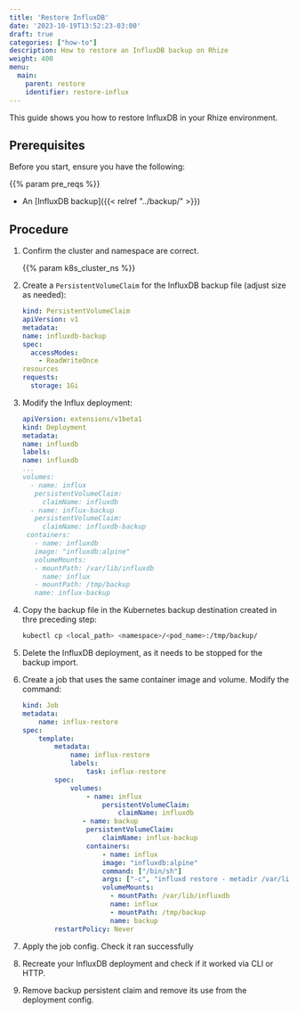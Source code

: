 ```yaml
---
title: 'Restore InfluxDB'
date: '2023-10-19T13:52:23-03:00'
draft: true
categories: ["how-to"]
description: How to restore an InfluxDB backup on Rhize
weight: 400
menu:
  main:
    parent: restore
    identifier: restore-influx
---
```



This guide shows you how to restore InfluxDB in your Rhize environment.

## Prerequisites

Before you start, ensure you have the following:

{{% param pre_reqs %}} 
- An [InfluxDB backup]({{< relref "../backup/" >}})

## Procedure


1. Confirm the cluster and namespace are correct.

    {{% param k8s_cluster_ns %}}

1.  Create a `PersistentVolumeClaim` for the InfluxDB backup file
(adjust size as needed):

    ```yaml
    kind: PersistentVolumeClaim
    apiVersion: v1
    metadata:
    name: influxdb-backup
    spec:
      accessModes:
        - ReadWriteOnce
    resources
    requests:
      storage: 1Gi
    ```

1. Modify the Influx deployment:

    ```yaml
    apiVersion: extensions/v1beta1
    kind: Deployment
    metadata:
    name: influxdb
    labels:
    name: influxdb
    ...
    volumes:
      - name: influx
       persistentVolumeClaim:
         claimName: influxdb
      - name: influx-backup
       persistentVolumeClaim:
         claimName: influxdb-backup
     containers:
       - name: influxdb
       image: "influxdb:alpine"
       volumeMounts:
       - mountPath: /var/lib/influxdb
         name: influx
       - mountPath: /tmp/backup
       name: influx-backup
     ```
     
     
1. Copy the backup file in the Kubernetes backup destination created in thre preceding step:

     ```bash
     kubectl cp <local_path> <namespace>/<pod_name>:/tmp/backup/
     ```
1. Delete the InfluxDB deployment, as it needs to be stopped for the backup import.
1. Create a job that uses the same container image and volume. Modify the command:

    ```yaml
    kind: Job
    metadata:
        name: influx-restore
    spec:
        template:
            metadata:
                name: influx-restore
                labels:
                    task: influx-restore
            spec:
                volumes:
                    - name: influx
                        persistentVolumeClaim:
                            claimName: influxdb
                   - name: backup
                    persistentVolumeClaim:
                        claimName: influx-backup
                    containers:
                        - name: influx
                        image: "influxdb:alpine"
                        command: ["/bin/sh"]
                        args: ["-c", "influxd restore - metadir /var/lib/influxdb/meta -database <your_db_here> -datadir /var/lib/influxdb/data /tmp/backup/"]
                        volumeMounts:
                          - mountPath: /var/lib/influxdb
                          name: influx
                          - mountPath: /tmp/backup
                          name: backup
            restartPolicy: Never
    ```

1. Apply the job config. Check it ran successfully

1. Recreate your InfluxDB deployment and check if it worked via CLI or HTTP.
1. Remove backup persistent claim and remove its use from the deployment config.
